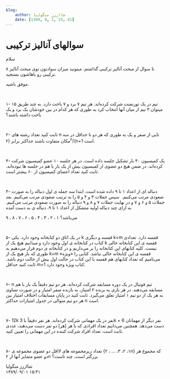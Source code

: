 ```yaml
---
blog:
    author: شااززز منگولیا
    date: [1389, 9, 1, 15, 41]
---
```

# سوالهای آنالیز ترکیبی

<div class="cnt">
سلام<p>۸ تا سوال از مبحث آنالیز ترکیبی گذاشتم. میتونید میزان سوادتون توی مبحث آنالیز ترکیبی رو باهاشون بسنجید.</p>
<p>موفق باشید.</p>
<p><br/></p>
<p>۱- ۱۵ تیم در یک تورنمنت شرکت کرده‌اند. هر تیم ۷ برد و ۷
باخت دارد. به چند طریق میتوان ۳ تیم از میان آنها انتخاب کرد به طوری که
هر کدام در بین خودشان یک برد و یک باخت داشته باشند؟</p>
<p><br/></p>
<p>۲- ثابت کنید تعداد رشته های n تایی از صفر و یک به طوری که هر دو تا حداقل در سه مکان متفاوت باشند حداکثر برابر (۲<sup>n</sup>/(n+1 است.</p>
<p><br/></p>
<p>۳- یک کمیسیون ۴۰ بار تشکیل جلسه داده است. در هر جلسه ۱۰ عضو
کمیسیون شرکت کرده‌اند. در ضمن هیچ دو عضوی از کمیسیون بیش از یک بار با
هم در جلسه ها نبوده‌اند. ثابت کنید تعداد اعضای کمیسیون از ۶۰ بیشتر است.</p>
<p><br/></p>
<p>۴- دنباله ای از اعداد ۱ تا ۹ داده شده است. ابتدا سه جمله ی
اول دنباله را به صورت صعودی مرتب می‌کنیم.  سپس جملات ۳ و ۴ و ۵ را به
ترتیب صعودی مرتب می‌کنیم. بعد جملات ۵ و ۶ و ۷ و در نهایت جملات ۷ و ۸ و
۹ دنباله را به صورت صعودی مرتب می‌کنیم. به ازای چند دنباله اولیه متشکل
از اعداد ۱ تا ۹، دنباله ی به دست آمده</p>
<p>۹ ، ۸ ، ۷ ، ۶ ، ۵ ، ۴ ،‌ ۳ ،‌ ۲ ، ۱ می‌باشد؟</p>
<p><br/></p>
<p>۵- در یک اتاق دو کتابخانه وجود دارد. یکی k قفسه و دیگری k+m
قفسه دارد. تعدادی کتاب در کتابخانه ی اول وجود دارد و میدانیم هیچ یک از
k قفسه ی این کتابخانه خالی نیست. کلیه کتابهای این کتابخانه را بر
می‌داریم و در کتابخانه ی دوم قرار می‌دهیم به طوری که باز هیچ یک از k+m
قفسه ی این کتابخانه خالی نباشد. کتابی را «ویژه» می‌نامیم که تعداد
کتابهای هم قفسه با این کتاب در حالت اول بیش از حالت دوم باشد. ثابت کنید
حداقل m+1 کتاب ویژه وجود دارد.</p>
<p><br/></p>
<p>۶- n تیم فوتیال در یک دوره مسابقه شرکت کرده‌اند. هر دو تیم
دقیقاً‌ یک بار با هم مسابقه می‌دهند. در هر بازی به برنده ۲ امتیاز، به
بازنده صفر امتیاز و در صورت تساوی به هر یک از دو تیم ۱ امتیاز تعلق
می‌گیرد. ثابت کنید در پایان مسابقات اختلاف امتیاز بین هر دو تیم متوالی
در جدول امتیازات حداکثر n است.</p>
<p><br/></p>
<p>۷- 12k نفر در یک مهمانی شرکت کرده‌اند. هر نفر دقیقاً با 3k
+ 6 نفر دیگر از مهمانان دست می‌دهد. همچنین می‌دانیم تعداد افرادی که با
هر [هر] دو نفر دست می‌دهند،‌ عددی ثابت است. تعداد افراد شرکت کننده در
این مهمانی را تعیین کنید.</p>
<p><br/></p>
<p>۸- تعداد زیرمجموعه های لااقل دو عضوی مجموعه ی {۱، ۲، ۳، ... ، ۲n} که مجموع هر دو عضو متمایز آنها از ۲n بزرگتر است،‌ چند تاست؟</p>
</div>

<div class="blog-info">
    <div class="blog-author">شااززز منگولیا</div>
    <div class="blog-date">۱۳۸۹/۰۹/۰۱ ۱۵:۴۱</div>
</div>

